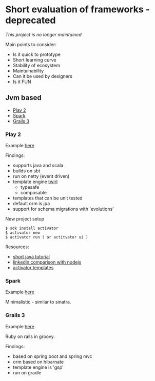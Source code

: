 # Short evaluation of frameworks - deprecated

*This project is no longer maintained*

Main points to consider:
- Is it quick to prototype
- Short learning curve
- Stability of ecosystem
- Maintainability
- Can it be used by designers
- Is it FUN

## Jvm based

* [Play 2](https://playframework.com/)
* [Spark](http://sparkjava.com/)
* [Grails 3](https://grails.org/)

### Play 2

Example [here](play-java-intro)

Findings:
- supports java and scala
- builds on sbt
- run on netty (event driven)
- template engine [twirl](https://www.playframework.com/documentation/2.5.x/ScalaTemplates)
    - typesafe
    - composable
- templates that can be unit tested
- default orm is jpa
- support for schema migrations with 'evolutions'

New project setup

    $ sdk install activator
    $ activator new
    $ activator run ( or actitvator ui )


Resources:
- [short java tutorial](https://www.youtube.com/watch?v=bLrmnjPQsZc)
- [linkedin comparison with nodejs](https://www.youtube.com/watch?v=b6yLwvNSDck)
- [activator templates](https://www.lightbend.com/activator/templates)

### Spark

Example [here](spark)

Minimalistic - similar to sinatra.


### Grails 3

Example [here](grails-app)

Ruby on rails in groovy.

Findings:
- based on spring boot and spring mvc
- orm based on hibarnate
- template engine is 'gsp'
- run on gradle
